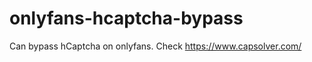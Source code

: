 # onlyfans-hcaptcha-bypass
Can bypass hCaptcha on onlyfans. Check https://www.capsolver.com/ 










































